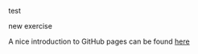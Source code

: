 test

new exercise

A nice introduction to GitHub pages can be found [here](https://nicolas-van.github.io/easy-markdown-to-github-pages/)

